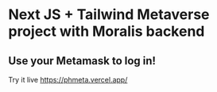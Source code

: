 # Next JS + Tailwind Metaverse project with Moralis backend
## Use your Metamask to log in!

Try it live https://phmeta.vercel.app/
